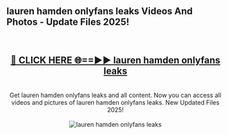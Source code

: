 <h2>lauren hamden onlyfans leaks Videos And Photos - Update Files 2025!</h2>
<br>
<div align="center">
<h2><a href="https://top-ai-tools.click/QrbHav" rel="nofollow">🔴 CLICK HERE 🌐==►► lauren hamden onlyfans leaks</a></h2>
<br>
Get lauren hamden onlyfans leaks and all content. Now you can access all videos and pictures of lauren hamden onlyfans leaks. New Updated Files 2025!
<br>
<br>
<a href="https://top-ai-tools.click/QrbHav" rel="nofollow" data-target="animated-image.originalLink"><img src="https://i.ibb.co.com/WyWwxjT/player-gif2.gif" alt="lauren hamden onlyfans leaks" style="max-width: 100%; display: inline-block;" data-target="animated-image.originalImage"></a>
</div>
<br>
